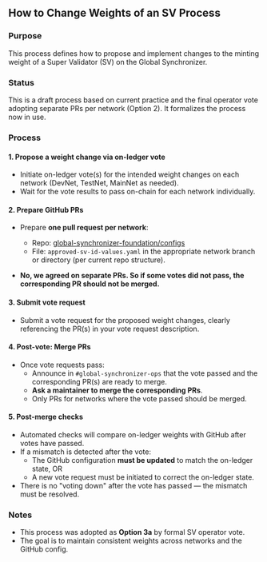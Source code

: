 ## How to Change Weights of an SV Process

### Purpose

This process defines how to propose and implement changes to the minting weight of a Super Validator (SV) on the Global Synchronizer.  

### Status

This is a draft process based on current practice and the final operator vote adopting separate PRs per network (Option 2). It formalizes the process now in use.

### Process

#### 1. Propose a weight change via on-ledger vote

- Initiate on-ledger vote(s) for the intended weight changes on each network (DevNet, TestNet, MainNet as needed).
- Wait for the vote results to pass on-chain for each network individually.

#### 2. Prepare GitHub PRs

- Prepare **one pull request per network**:
  - Repo: [global-synchronizer-foundation/configs](https://github.com/global-synchronizer-foundation/configs)
  - File: `approved-sv-id-values.yaml` in the appropriate network branch or directory (per current repo structure).

- **No, we agreed on separate PRs. So if some votes did not pass, the corresponding PR should not be merged.**

#### 3. Submit vote request

- Submit a vote request for the proposed weight changes, clearly referencing the PR(s) in your vote request description.

#### 4. Post-vote: Merge PRs

- Once vote requests pass:
  - Announce in `#global-synchronizer-ops` that the vote passed and the corresponding PR(s) are ready to merge.
  - **Ask a maintainer to merge the corresponding PRs**.
  - Only PRs for networks where the vote passed should be merged.

#### 5. Post-merge checks

- Automated checks will compare on-ledger weights with GitHub after votes have passed.
- If a mismatch is detected after the vote:
  - The GitHub configuration **must be updated** to match the on-ledger state, OR
  - A new vote request must be initiated to correct the on-ledger state.
- There is no "voting down" after the vote has passed — the mismatch must be resolved.

### Notes

- This process was adopted as **Option 3a** by formal SV operator vote.
- The goal is to maintain consistent weights across networks and the GitHub config.
